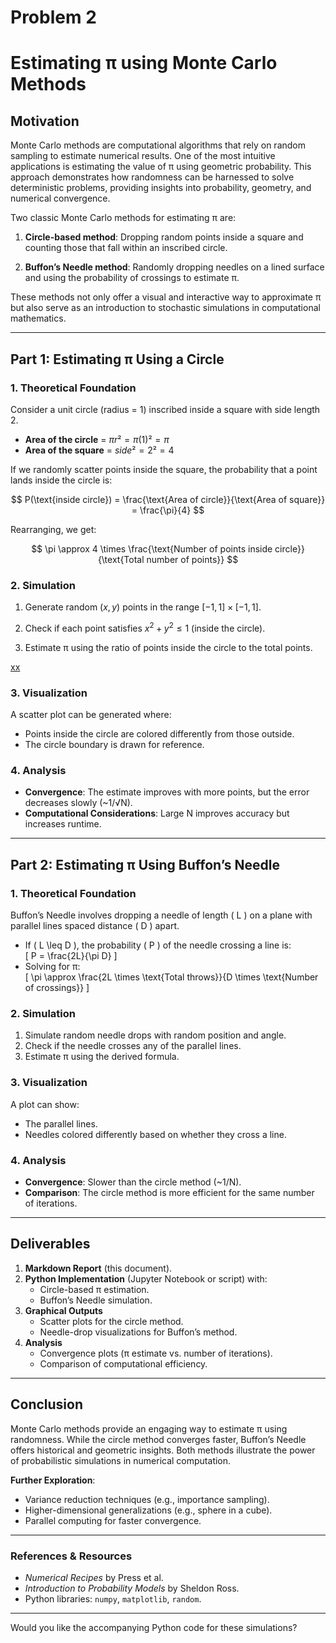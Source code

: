 # Problem 2

# **Estimating π using Monte Carlo Methods**

## **Motivation**

Monte Carlo methods are computational algorithms that rely on random sampling to estimate numerical results. One of the most intuitive applications is estimating the value of π using geometric probability. This approach demonstrates how randomness can be harnessed to solve deterministic problems, providing insights into probability, geometry, and numerical convergence.

Two classic Monte Carlo methods for estimating π are:

1. **Circle-based method**: Dropping random points inside a square and counting those that fall within an inscribed circle.

2. **Buffon’s Needle method**: Randomly dropping needles on a lined surface and using the probability of crossings to estimate π.

These methods not only offer a visual and interactive way to approximate π but also serve as an introduction to stochastic simulations in computational mathematics.

---

## **Part 1: Estimating π Using a Circle**

### **1. Theoretical Foundation**

Consider a unit circle (radius = 1) inscribed inside a square with side length 2.  

- **Area of the circle** = $πr² = π(1)² = π$  
- **Area of the square** = $side² = 2² = 4$  

If we randomly scatter points inside the square, the probability that a point lands inside the circle is: 

$$ P(\text{inside circle}) = \frac{\text{Area of circle}}{\text{Area of square}} = \frac{\pi}{4} $$ 

Rearranging, we get:  

$$ \pi \approx 4 \times \frac{\text{Number of points inside circle}}{\text{Total number of points}} $$ 

### **2. Simulation**
1. Generate random $(x, y)$ points in the range $[-1, 1] × [-1, 1]$.  

2. Check if each point satisfies $x^2 + y^2 \leq 1$ (inside the circle).  

3. Estimate π using the ratio of points inside the circle to the total points.  

[xx](d.html)

### **3. Visualization**
A scatter plot can be generated where:
- Points inside the circle are colored differently from those outside.
- The circle boundary is drawn for reference.

### **4. Analysis**
- **Convergence**: The estimate improves with more points, but the error decreases slowly (~1/√N).
- **Computational Considerations**: Large N improves accuracy but increases runtime.

---

## **Part 2: Estimating π Using Buffon’s Needle**

### **1. Theoretical Foundation**
Buffon’s Needle involves dropping a needle of length \( L \) on a plane with parallel lines spaced distance \( D \) apart.  
- If \( L \leq D \), the probability \( P \) of the needle crossing a line is:  
\[ P = \frac{2L}{\pi D} \]  
- Solving for π:  
\[ \pi \approx \frac{2L \times \text{Total throws}}{D \times \text{Number of crossings}} \]  

### **2. Simulation**
1. Simulate random needle drops with random position and angle.  
2. Check if the needle crosses any of the parallel lines.  
3. Estimate π using the derived formula.  

### **3. Visualization**
A plot can show:
- The parallel lines.
- Needles colored differently based on whether they cross a line.

### **4. Analysis**
- **Convergence**: Slower than the circle method (~1/N).
- **Comparison**: The circle method is more efficient for the same number of iterations.

---

## **Deliverables**
1. **Markdown Report** (this document).  
2. **Python Implementation** (Jupyter Notebook or script) with:  
   - Circle-based π estimation.  
   - Buffon’s Needle simulation.  
3. **Graphical Outputs**  
   - Scatter plots for the circle method.  
   - Needle-drop visualizations for Buffon’s method.  
4. **Analysis**  
   - Convergence plots (π estimate vs. number of iterations).  
   - Comparison of computational efficiency.  

---

## **Conclusion**
Monte Carlo methods provide an engaging way to estimate π using randomness. While the circle method converges faster, Buffon’s Needle offers historical and geometric insights. Both methods illustrate the power of probabilistic simulations in numerical computation.  

**Further Exploration**:  
- Variance reduction techniques (e.g., importance sampling).  
- Higher-dimensional generalizations (e.g., sphere in a cube).  
- Parallel computing for faster convergence.  

---

### **References & Resources**
- *Numerical Recipes* by Press et al.  
- *Introduction to Probability Models* by Sheldon Ross.  
- Python libraries: `numpy`, `matplotlib`, `random`.  

---

Would you like the accompanying Python code for these simulations?